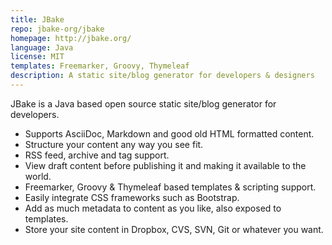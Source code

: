 ```yaml
---
title: JBake
repo: jbake-org/jbake
homepage: http://jbake.org/
language: Java
license: MIT
templates: Freemarker, Groovy, Thymeleaf
description: A static site/blog generator for developers & designers
---
```


JBake is a Java based open source static site/blog generator for developers.

* Supports AsciiDoc, Markdown and good old HTML formatted content.
* Structure your content any way you see fit.
* RSS feed, archive and tag support.
* View draft content before publishing it and making it available to the world.
* Freemarker, Groovy & Thymeleaf based templates & scripting support.
* Easily integrate CSS frameworks such as Bootstrap.
* Add as much metadata to content as you like, also exposed to templates.
* Store your site content in Dropbox, CVS, SVN, Git or whatever you want.
